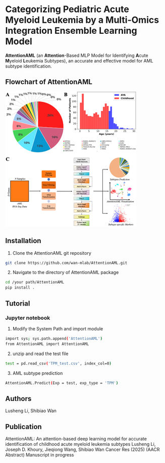 # Categorizing Pediatric Acute Myeloid Leukemia by a Multi-Omics Integration Ensemble Learning Model
**AttentionAML** (an **Attention**-Based MLP Model for Identifying **A**cute **M**yeloid **L**eukemia Subtypes), an accurate and effective model for AML subtype identification.

## Flowchart of AttentionAML
![Flowchart of AttentionAML](Flowchart.png)

## Installation
1. Clone the AttentionAML git repository
```bash
git clone https://github.com/wan-mlab/AttentionAML.git
```
2. Navigate to the directory of AttentionAML package
```bash
cd /your path/AttentionAML
pip install .
```
## Tutorial
### Jupyter notebook
1. Modify the System Path and import module
```bash
import sys; sys.path.append('AttentionAML')
from AttentionAML import AttentionAML
```
2. unzip and read the test file
```bash
test = pd.read_csv('TPM_test.csv', index_col=0)
```
3. AML subtype prediction
```bash
AttentionAML.Predict(Exp = test, exp_type = 'TPM')
```
## Authors
Lusheng Li, Shibiao Wan

## Publication
AttentionAML: An attention-based deep learning model for accurate identification of childhood acute myeloid leukemia subtypes
Lusheng Li, Joseph D. Khoury, Jieqiong Wang, Shibiao Wan
Cancer Res (2025) (AACR Abstract)
Manuscript in progress
